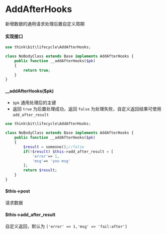 # AddAfterHooks

新增数据的通用请求处理后置自定义周期

#### 实现接口

```php
use think\bit\lifecycle\AddAfterHooks;

class NoBodyClass extends Base implements AddAfterHooks {
    public function __addAfterHooks($pk)
    {
        return true;
    }
}
```

#### __addAfterHooks($pk)

- `$pk` 通用处理后的主键
- 返回 `true` 为后置处理成功，返回 `false` 为处理失败，自定义返回结果可使用 `add_after_result`  

```php
use think\bit\lifecycle\AddAfterHooks;

class NoBodyClass extends Base implements AddAfterHooks {
    public function __addAfterHooks($pk)
    {
        $result = someone();//false
        if(!$result) $this->add_after_result = [
            'error'=> 1,
            'msg'=> 'you msg'
        ];
        return $result;
    }
}
```

#### $this->post

请求数据

#### $this->add_after_result

自定义返回，默认为 `['error' => 1,'msg' => 'fail:after']`